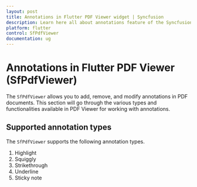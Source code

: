 ```yaml
---
layout: post
title: Annotations in Flutter PDF Viewer widget | Syncfusion
description: Learn here all about annotations feature of the Syncfusion® Flutter PDF Viewer (SfPdfViewer) widget and more.
platform: flutter
control: SfPdfViewer
documentation: ug
---
```


# Annotations in Flutter PDF Viewer (SfPdfViewer)

The `SfPdfViewer` allows you to add, remove, and modify annotations in PDF documents. This section will go through the various types and functionalities available in PDF Viewer for working with annotations.

## Supported annotation types

The `SfPdfViewer` supports the following annotation types.
1.	Highlight
2.	Squiggly
3.	Strikethrough
4.	Underline
5.  Sticky note
